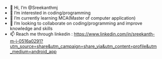 - 👋 Hi, I’m @Sreekanthmj
- 👀 I’m interested in coding/programming 
- 🌱 I’m currently learning MCA(Master of computer application)
- 💞️ I’m looking to collaborate on coding/programming and improve knowledge and skills
- 📫 Reach me through linkedin : https://www.linkedin.com/in/sreekanth-m-j-0516a0291?utm_source=share&utm_campaign=share_via&utm_content=profile&utm_medium=android_app


<!---
Sreekanthmj/Sreekanthmj is a ✨ special ✨ repository because its `README.md` (this file) appears on your GitHub profile.
You can click the Preview link to take a look at your changes.
--->
